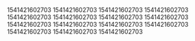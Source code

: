 1541421602703
1541421602703
1541421602703
1541421602703
1541421602703
1541421602703
1541421602703
1541421602703
1541421602703
1541421602703
1541421602703
1541421602703
1541421602703
1541421602703
1541421602703